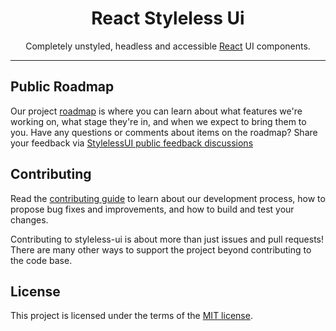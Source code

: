 <div align="center">
  <h1 align="center">React Styleless Ui</h1>
</div>

<div align="center">

Completely unstyled, headless and accessible [React](https://reactjs.org/) UI components.

</div>

<hr />

## Public Roadmap

Our project [roadmap](https://github.com/orgs/styleless-ui/projects/1/views/1?visibleFields=%5B%22Title%22%2C%22Assignees%22%2C%22Status%22%2C%22Labels%22%2C%22Repository%22%2C%22Milestone%22%5D) is where you can learn about what features we're working on, what stage they're in, and when we expect to bring them to you. Have any questions or comments about items on the roadmap? Share your feedback via [StylelessUI public feedback discussions](https://github.com/styleless-ui/react-styleless-ui/discussions/categories/feedback)

## Contributing

Read the [contributing guide](https://github.com/styleless-ui/react-styleless-ui/blob/next/CONTRIBUTING.md) to learn about our development process, how to propose bug fixes and improvements, and how to build and test your changes.

Contributing to styleless-ui is about more than just issues and pull requests! There are many other ways to support the project beyond contributing to the code base.


## License

This project is licensed under the terms of the [MIT license](https://github.com/styleless-ui/react-styleless-ui/blob/next/LICENSE).